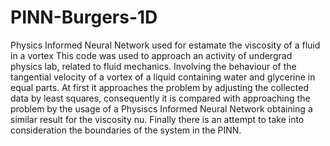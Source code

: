# PINN-Burgers-1D
Physics Informed Neural Network used for estamate the viscosity of a fluid in a vortex
This code was used to approach an activity of undergrad physics lab, related to fluid mechanics. Involving the behaviour of the tangential velocity of a vortex of a liquid containing water and glycerine in equal parts.
At first it approaches the problem by adjusting the collected data by least squares, consequently it is compared with approaching the problem by the usage of a Physiscs Informed Neural Network obtaining a similar result for the viscosity nu. Finally there is an attempt to take into consideration the boundaries of the system in the PINN.
